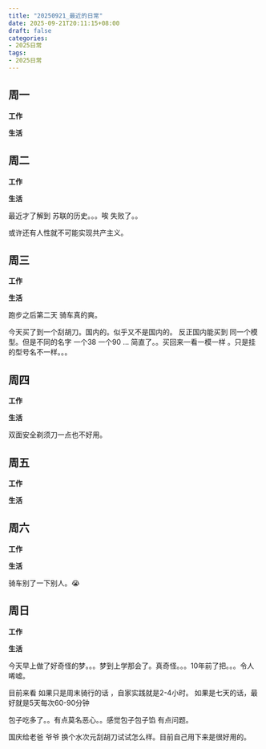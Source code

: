 ```yaml
---
title: "20250921_最近的日常"
date: 2025-09-21T20:11:15+08:00
draft: false
categories:
- 2025日常
tags:
- 2025日常
---
```



## 周一

**工作**



**生活**


## 周二

**工作**



**生活**

最近才了解到 苏联的历史。。。唉 失败了。。 

或许还有人性就不可能实现共产主义。


## 周三


**工作**



**生活**

跑步之后第二天 骑车真的爽。

今天买了到一个刮胡刀。国内的。似乎又不是国内的。 反正国内能买到 同一个模型。但是不同的名字 一个38 一个90 ... 简直了。。买回来一看一模一样 。只是挂的型号名不一样。。。 

## 周四


**工作**



**生活**

双面安全剃须刀一点也不好用。

## 周五


**工作**



**生活**


## 周六


**工作**



**生活**

骑车别了一下别人。😭 


## 周日


**工作**



**生活**

今天早上做了好奇怪的梦。。。梦到上学那会了。真奇怪。。。10年前了把。。。令人唏嘘。



目前来看 如果只是周末骑行的话 ，自家实践就是2-4小时。  如果是七天的话，最好就是5天每次60-90分钟

包子吃多了。。有点莫名恶心。。感觉包子包子馅 有点问题。

国庆给老爸 爷爷 换个水次元刮胡刀试试怎么样。目前自己用下来是很好用的。



